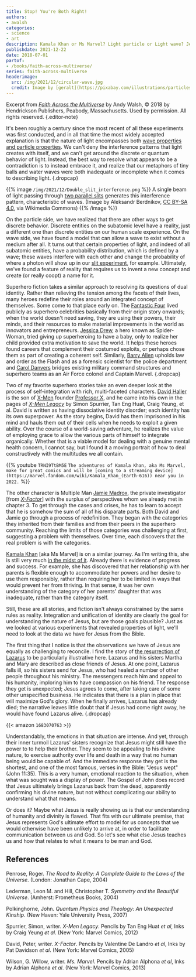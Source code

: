 ```yaml
---
title: Stop! You're Both Right!
authors:
- awalsh
categories:
- science
- art
description: Kamala Khan or Ms Marvel? Light particle or Light wave? Jesus the Son of Man or Jesus the Son of God? Which of these identities are the true ones? They all are.
publishdate: 2021-12-22
date: 2018-07-01
partof:
- /books/faith-across-multiverse/
series: faith-across-multiverse
headerimage:
  src: /img/2021/12/circular-wave.jpg
  credit: Image by [geralt](https://pixabay.com/illustrations/particles-waves-circles-colour-1435356/)
---
```

Excerpt from [*Faith Across the Multiverse*](https://www.amazon.com/Faith-Across-Multiverse-Parables-Science/dp/1683070763/) by Andy Walsh, &copy; 2018 by Hendrickson Publishers, Peabody, Massachusetts. Used by permission. All rights reserved.
{.editor-note}

It's been roughly a century since the most recent of all these experiments was first conducted, and in all that time the most widely accepted explanation is that the nature of light encompasses both [wave properties and particle properties](https://en.wikipedia.org/wiki/Wave%E2%80%93particle_duality). We can't deny the interference patterns that light creates with itself, and we can't get around the discrete or quantum behavior of light. Instead, the best way to resolve what appears to be a contradiction is to instead embrace it, and realize that our metaphors of tiny balls and water waves were both inadequate or incomplete when it comes to describing light.
{.dropcap}

{{% image `/img/2021/12/Double_slit_interference.png` %}}
A single beam of light passing through [two parallel slits](https://en.wikipedia.org/wiki/Double-slit_experiment) generates this interference pattern, characteristic of waves. (Image by Aleksandr Berdnikov, [CC BY-SA 4.0](https://creativecommons.org/licenses/by-sa/4.0), via Wikimedia Commons)
{{% /image %}}

On the particle side, we have realized that there are other ways to get discrete behavior. Discrete entities on the subatomic level have a reality, just a different one than discrete entities on our human scale experience. On the wave side, we have found a model that can allow a wave to exist without a medium after all. It turns out that certain properties of light, and indeed of all subatomic entities, have a probability distribution, which is defined by a wave; these waves interfere with each other and change the probability of where a photon will show up in our [slit experiment](https://en.wikipedia.org/wiki/Double-slit_experiment), for example. Ultimately, we've found a feature of reality that requires us to invent a new concept and create (or really coopt) a name for it.

Superhero fiction takes a similar approach to resolving its questions of dual identity. Rather than relieving the tension among the facets of their lives, many heroes redefine their roles around an integrated concept of themselves. Some come to that place early on. The [Fantastic Four](https://marvel.fandom.com/wiki/Fantastic_Four_(Earth-616)) lived publicly as superhero celebrities basically from their origin story onwards; when the world doesn't need saving, they are using their powers, their minds, and their resources to make material improvements in the world as innovators and entrepreneurs. [Jessica Drew](https://marvel.fandom.com/wiki/Jessica_Drew_(Earth-616)), a hero known as Spider-Woman, tried giving up superheroing to have a baby, only to realize her child provided extra motivation to save the world. It helps these heroes found careers that complement their costumed exploits, or perhaps chose them as part of creating a coherent self. Similarly, [Barry Allen](https://dc.fandom.com/wiki/Flash_(Barry_Allen)) upholds law and order as the Flash and as a forensic scientist for the police department and [Carol Danvers](https://marvel.fandom.com/wiki/Carol_Danvers_(Earth-616)) bridges existing military command structures and superhero teams as an Air Force colonel and Captain Marvel.
{.dropcap}

Two of my favorite superhero stories take an even deeper look at the process of self-integration with rich, multi-faceted characters. [David Haller](https://marvel.fandom.com/wiki/David_Haller_(Earth-616)) is the son of [X-Men](https://marvel.fandom.com/wiki/X-Men_(Earth-616)) founder [Professor X](https://marvel.fandom.com/wiki/Charles_Xavier_(Earth-616)), and he came into his own in the pages of [*X-Men Legacy*](https://www.amazon.com/dp/B07JX5MWCP) by Simon Spurrier, Tan Eng Huat, Craig Yeung, et al. David is written as having dissociative identity disorder; each identity has its own superpower. As the story begins, David has them imprisoned in his mind and hauls them out of their cells when he needs to exploit a given ability. Over the course of a world-saving adventure, he realizes the value of employing grace to allow the various parts of himself to integrate organically. Whether that is a viable model for dealing with a genuine mental health concern, I cannot say, but I found it a moving portrait of how to deal constructively with the multitudes we all contain.

{{% youtube `TRNI9TtBM5E`  `The adventures of Kamala Khan, aka Ms Marvel, make for great comics and will be [coming to a streaming device](https://marvel.fandom.com/wiki/Kamala_Khan_(Earth-616)) near you in 2022.` %}}

The other character is Multiple Man [Jamie Madrox](https://marvel.fandom.com/wiki/James_Madrox_(Earth-616)), the private investigator [from [*X-Factor*](https://www.amazon.com/dp/B09GXXYQJ4)] with the surplus of perspectives whom we already met in chapter 3. To get through the cases and crises, he has to learn to accept that he is somehow the sum of all of his disparate parts. Both David and Jamie go through a process of redefinition. They began with the categories they inherited from their families and from their peers in the superhero community. Reaching the limits of those categories was challenging at first, suggesting a problem with themselves. Over time, each discovers that the real problem is with the categories.

[Kamala Khan](https://marvel.fandom.com/wiki/Kamala_Khan_(Earth-616)) [aka Ms Marvel] is on a similar journey. As I'm writing this, she is still very much [in the midst of it](https://www.amazon.com/dp/B07JK78XLH). Already there is evidence of progress and success. For example, she has discovered that her relationship with her parents is flexible enough to accommodate her powers and her desire to use them responsibly, rather than requiring her to be limited in ways that would prevent her from thriving. In that sense, it was her own understanding of the category of her parents' daughter that was inadequate, rather than the category itself.

Still, these are all stories, and fiction isn't always constrained by the same rules as reality. Integration and unification of identity are clearly the goal for understanding the nature of Jesus, but are those goals plausible? Just as we looked at various experiments that revealed properties of light, we'll need to look at the data we have for Jesus from the Bible.

The first thing that I notice is that the observations we have of Jesus are equally as challenging to reconcile. I find the story of [the resurrection of Lazarus](https://netbible.org/bible/John+11) to be particularly illustrative here. Lazarus and his sisters Martha and Mary are described as close friends of Jesus. At one point, Lazarus falls ill, so his sisters send for Jesus, who had healed a number of other people throughout his ministry. The messengers reach him and appeal to his humanity, imploring him to have compassion on his friend. The response they get is unexpected; Jesus agrees to come, after taking care of some other unspecified business. He indicates that there is a plan in place that will maximize God's glory. When he finally arrives, Lazarus has already died; the narrative leaves little doubt that if Jesus had come right away, he would have found Lazarus alive.
{.dropcap}

{{< amazon `1683070763` >}}

Understandably, the emotions in that situation are intense. And yet, through their inner turmoil Lazarus' sisters recognize that Jesus might still have the power to to help their brother. They seem to be appealing to his divine nature, to exercise authority over life and death in a way that no human being would be capable of. And the immediate response they get is the shortest, and one of the most famous, verses in the Bible: "Jesus wept" (John 11:35). This is a very human, emotional reaction to the situation, when what was sought was a display of power. The Gospel of John does record that Jesus ultimately brings Lazarus back from the dead, apparently confirming his divine nature, but not without complicating our ability to understand what that means.

Or does it? Maybe what Jesus is really showing us is that our understanding of humanity and divinity is flawed. That fits with our ultimate premise, that Jesus represents God's ultimate effort to model for us concepts that we would otherwise have been unlikely to arrive at, in order to facilitate communication between us and God. So let's see what else Jesus teaches us and how that relates to what it means to be man and God.

<div class=references>

## References

Penrose, Roger. _The Road to Reality: A Complete Guide to the Laws of the Universe_. (London: Jonathan Cape, 2004)

Lederman, Leon M. and Hill, Christopher T. _Symmetry and the Beautiful Universe_. (Amherst: Prometheus Books, 2004)

Polkinghorne, John. _Quantum Physics and Theology: An Unexpected Kinship_. (New Haven: Yale University Press, 2007)

Spurrier, Simon, writer. _X-Men Legacy_. Pencils by Tan Eng Huat _et al_, Inks by Craig Yeung _et al_. (New York: Marvel Comics, 2012)

David, Peter, writer. _X-Factor_. Pencils by Valentine De Landro _et al_, Inks by Pat Davidson _et al_. (New York: Marvel Comics, 2005)

Wilson, G. Willow, writer. _Ms. Marvel_. Pencils by Adrian Alphona _et al_, Inks by Adrian Alphona _et al_. (New York: Marvel Comics, 2013)

</div>
